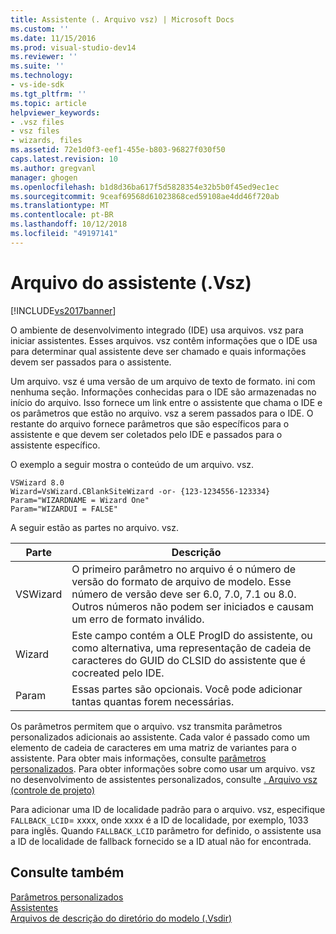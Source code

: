 ```yaml
---
title: Assistente (. Arquivo vsz) | Microsoft Docs
ms.custom: ''
ms.date: 11/15/2016
ms.prod: visual-studio-dev14
ms.reviewer: ''
ms.suite: ''
ms.technology:
- vs-ide-sdk
ms.tgt_pltfrm: ''
ms.topic: article
helpviewer_keywords:
- .vsz files
- vsz files
- wizards, files
ms.assetid: 72e1d0f3-eef1-455e-b803-96827f030f50
caps.latest.revision: 10
ms.author: gregvanl
manager: ghogen
ms.openlocfilehash: b1d8d36ba617f5d5828354e32b5b0f45ed9ec1ec
ms.sourcegitcommit: 9ceaf69568d61023868ced59108ae4dd46f720ab
ms.translationtype: MT
ms.contentlocale: pt-BR
ms.lasthandoff: 10/12/2018
ms.locfileid: "49197141"
---
```

# <a name="wizard-vsz-file"></a>Arquivo do assistente (.Vsz)
[!INCLUDE[vs2017banner](../../includes/vs2017banner.md)]

O ambiente de desenvolvimento integrado (IDE) usa arquivos. vsz para iniciar assistentes. Esses arquivos. vsz contêm informações que o IDE usa para determinar qual assistente deve ser chamado e quais informações devem ser passados para o assistente.  
  
 Um arquivo. vsz é uma versão de um arquivo de texto de formato. ini com nenhuma seção. Informações conhecidas para o IDE são armazenadas no início do arquivo. Isso fornece um link entre o assistente que chama o IDE e os parâmetros que estão no arquivo. vsz a serem passados para o IDE. O restante do arquivo fornece parâmetros que são específicos para o assistente e que devem ser coletados pelo IDE e passados para o assistente específico.  
  
 O exemplo a seguir mostra o conteúdo de um arquivo. vsz.  
  
```  
VSWizard 8.0  
Wizard=VsWizard.CBlankSiteWizard -or- {123-1234556-123334}  
Param="WIZARDNAME = Wizard One"  
Param="WIZARDUI = FALSE"  
```  
  
 A seguir estão as partes no arquivo. vsz.  
  
|Parte|Descrição|  
|----------|-----------------|  
|VSWizard|O primeiro parâmetro no arquivo é o número de versão do formato de arquivo de modelo. Esse número de versão deve ser 6.0, 7.0, 7.1 ou 8.0. Outros números não podem ser iniciados e causam um erro de formato inválido.|  
|Wizard|Este campo contém a OLE ProgID do assistente, ou como alternativa, uma representação de cadeia de caracteres do GUID do CLSID do assistente que é cocreated pelo IDE.|  
|Param|Essas partes são opcionais. Você pode adicionar tantas quantas forem necessárias.|  
  
 Os parâmetros permitem que o arquivo. vsz transmita parâmetros personalizados adicionais ao assistente. Cada valor é passado como um elemento de cadeia de caracteres em uma matriz de variantes para o assistente. Para obter mais informações, consulte [parâmetros personalizados](../../extensibility/internals/custom-parameters.md). Para obter informações sobre como usar um arquivo. vsz no desenvolvimento de assistentes personalizados, consulte [. Arquivo vsz (controle de projeto)](http://msdn.microsoft.com/library/b8678fee-6795-46d1-9338-48b22d5e9207)  
  
 Para adicionar uma ID de localidade padrão para o arquivo. vsz, especifique `FALLBACK_LCID`= xxxx, onde xxxx é a ID de localidade, por exemplo, 1033 para inglês. Quando `FALLBACK_LCID` parâmetro for definido, o assistente usa a ID de localidade de fallback fornecido se a ID atual não for encontrada.  
  
## <a name="see-also"></a>Consulte também  
 [Parâmetros personalizados](../../extensibility/internals/custom-parameters.md)   
 [Assistentes](../../extensibility/internals/wizards.md)   
 [Arquivos de descrição do diretório do modelo (.Vsdir)](../../extensibility/internals/template-directory-description-dot-vsdir-files.md)

